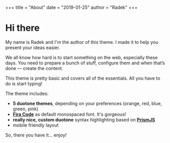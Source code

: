 +++
title = "About"
date = "2019-01-25"
author = "Radek"
+++

# Hi there

My name is Radek and I'm the author of this theme. I made it to help you present your ideas easier.

We all know how hard is to start something on the web, especially these days. You need to prepare a bunch of stuff, configure them and when that’s done — create the content.

This theme is pretty basic and covers all of the essentials. All you have to do is start typing!

The theme includes:

- **5 duotone themes**, depending on your preferences (orange, red, blue, green, pink)
- [**Fira Code**](https://github.com/tonsky/FiraCode) as default monospaced font. It's gorgeous!
- **really nice, custom duotone** syntax highlighting based on [**PrismJS**](https://prismjs.com)
- mobile friendly layout

So, there you have it... enjoy!
